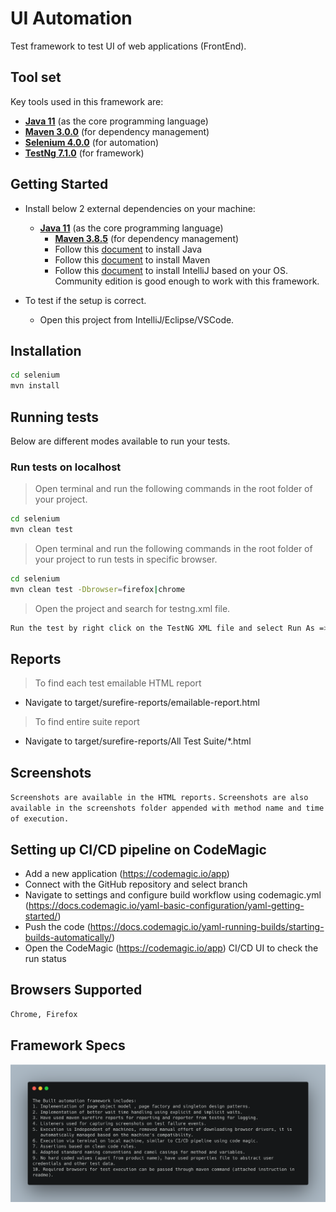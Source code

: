 # UI Automation

Test framework to test UI of web applications (FrontEnd).


## Tool set

Key tools used in this framework are:

- **[Java 11](https://openjdk.java.net/projects/jdk/11/)** (as the core programming language)
- **[Maven 3.0.0](https://maven.apache.org/download.cgi)** (for dependency management)
- **[Selenium 4.0.0](https://www.selenium.dev/downloads/)** (for automation)
- **[TestNg 7.1.0](https://testng.org/doc/download.html)** (for framework)

## Getting Started

- Install below 2 external dependencies on your machine:
  - **[Java 11](https://openjdk.java.net/projects/jdk/11/)** (as the core programming language)
    - **[Maven 3.8.5](https://maven.apache.org/download.cgi)** (for dependency management)
    - Follow this [document](https://www.oracle.com/in/java/technologies/downloads/) to install Java
    - Follow this [document](https://maven.apache.org/install.html) to install Maven
    - Follow this [document](https://www.jetbrains.com/help/idea/installation-guide.html#standalone) to install IntelliJ based on your OS. Community edition is good enough to work with this framework.

- To test if the setup is correct.
  - Open this project from IntelliJ/Eclipse/VSCode.

## Installation

```sh
cd selenium
mvn install
```

## Running tests

Below are different modes available to run your tests.

### Run tests on localhost

> Open terminal and run the following commands in the root folder of your project.

```sh
cd selenium
mvn clean test
```

> Open terminal and run the following commands in the root folder of your project to run tests in specific browser.

```sh
cd selenium
mvn clean test -Dbrowser=firefox|chrome

```

> Open the project and search for testng.xml file.

```sh
Run the test by right click on the TestNG XML file and select Run As => TestNG Suite.
```

## Reports

> To find each test emailable HTML report

- Navigate to target/surefire-reports/emailable-report.html

> To find entire suite report

- Navigate to target/surefire-reports/All Test Suite/*.html

## Screenshots
```Screenshots are available in the HTML reports.```
```Screenshots are also available in the screenshots folder appended with method name and time of execution.```

## Setting up CI/CD pipeline on CodeMagic

- Add a new application (https://codemagic.io/app)
- Connect with the GitHub repository and select branch
- Navigate to settings and configure build workflow using codemagic.yml (https://docs.codemagic.io/yaml-basic-configuration/yaml-getting-started/)
- Push the code (https://docs.codemagic.io/yaml-running-builds/starting-builds-automatically/)
- Open the CodeMagic (https://codemagic.io/app) CI/CD UI to check the run status

## Browsers Supported
```sh
Chrome, Firefox
```
## Framework Specs

![alt text](https://github.com/vinayakkaladhar/Puffy/blob/main/AutomationFwFeatures.png?raw=true)
